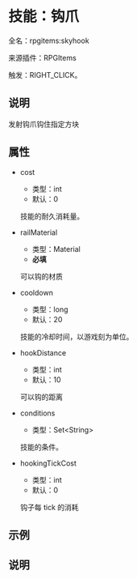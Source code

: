 # 技能：钩爪

<!-- 本文件是通过游戏内 `/rpgitem gen-wiki` 命令生成的。 -->
<!-- 请只在对应的 "beginCustomXXXX" 与 "endCustomXXXX" 间编辑。  -->
<!-- 如果您想修改技能或其属性的描述， -->
<!-- 请修改 "resources/lang/zh_CN.yml" 中对应的项。 -->

全名：rpgitems:skyhook

来源插件：RPGItems

触发：RIGHT_CLICK。

<!-- beginCustomHeader -->
<!-- endCustomHeader -->

## 说明

发射钩爪钩住指定方块
<!-- beginCustomDescription -->
<!-- endCustomDescription -->

## 属性

* cost

  * 类型：int
  * 默认：0

  技能的耐久消耗量。

* railMaterial

  * 类型：Material
  * **必填**

  可以钩的材质

* cooldown

  * 类型：long
  * 默认：20

  技能的冷却时间，以游戏刻为单位。

* hookDistance

  * 类型：int
  * 默认：10

  可以钩的距离

* conditions

  * 类型：Set&lt;String&gt;

  技能的条件。

* hookingTickCost

  * 类型：int
  * 默认：0

  钩子每 tick 的消耗

<!-- beginCustomProperties -->
<!-- endCustomProperties -->

## 示例

<!-- beginCustomExample -->
<!-- endCustomExample -->

## 说明

<!-- beginCustomNote -->
<!-- endCustomNote -->